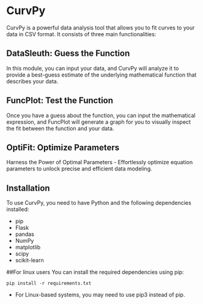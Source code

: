 # CurvPy

CurvPy is a powerful data analysis tool that allows you to fit curves to your data in CSV format. It consists of three main functionalities:

## DataSleuth: Guess the Function

In this module, you can input your data, and CurvPy will analyze it to provide a best-guess estimate of the underlying mathematical function that describes your data.

## FuncPlot: Test the Function

Once you have a guess about the function, you can input the mathematical expression, and FuncPlot will generate a graph for you to visually inspect the fit between the function and your data.

## OptiFit: Optimize Parameters

Harness the Power of Optimal Parameters - Effortlessly optimize equation parameters to unlock precise and efficient data modeling.

## Installation 

To use CurvPy, you need to have Python and the following dependencies installed:
- pip
- Flask
- pandas
- NumPy
- matplotlib
- scipy
- scikit-learn

##For linux users
You can install the required dependencies using pip:

```shell
pip install -r requirements.txt
```

- For Linux-based systems, you may need to use pip3 instead of pip.


